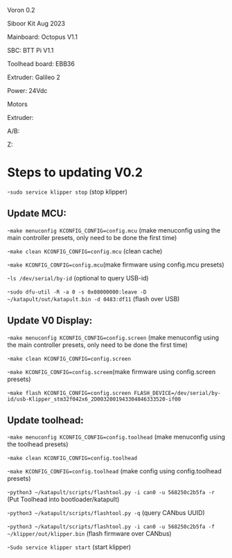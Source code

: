 Voron 0.2 

Siboor Kit Aug 2023

Mainboard: Octopus V1.1 

SBC: BTT Pi V1.1

Toolhead board: EBB36

Extruder: Galileo 2

Power: 24Vdc

Motors

Extruder:

A/B:

Z:

# Steps to updating V0.2

-`sudo service klipper stop` (stop klipper)

## Update MCU:

-`make menuconfig KCONFIG_CONFIG=config.mcu` (make menuconfig using the main controller presets, only need to be done the first time)

-`make clean KCONFIG_CONFIG=config.mcu` (clean cache)

-`make KCONFIG_CONFIG=config.mcu`(make firmware using config.mcu presets)

-`ls /dev/serial/by-id` (optional to query USB-id)

-`sudo dfu-util -R -a 0 -s 0x08000000:leave -D ~/katapult/out/katapult.bin -d 0483:df11` (flash over USB)

## Update V0 Display:

-`make menuconfig KCONFIG_CONFIG=config.screen` (make menuconfig using the main controller presets, only need to be done the first time)

-`make clean KCONFIG_CONFIG=config.screen`

-`make KCONFIG_CONFIG=config.screem`(make firmware using config.screen presets)

-`make flash KCONFIG_CONFIG=config.screen FLASH_DEVICE=/dev/serial/by-id/usb-Klipper_stm32f042x6_2D0032001943304846333520-if00`

## Update toolhead:

-`make menuconfig KCONFIG_CONFIG=config.toolhead` (make menuconfig using the toolhead presets)

-`make clean KCONFIG_CONFIG=config.toolhead`

-`make KCONFIG_CONFIG=config.toolhead` (make config using config.toolhead presets)

-`python3 ~/katapult/scripts/flashtool.py -i can0 -u 568250c2b5fa -r` (Put Toolhead into bootloader/katapult)

-`python3 ~/katapult/scripts/flashtool.py -q` (query CANbus UUID)

-`python3 ~/katapult/scripts/flashtool.py -i can0 -u 568250c2b5fa -f ~/klipper/out/klipper.bin` (flash firmware over CANbus)

-`Sudo service klipper start` (start klipper)
